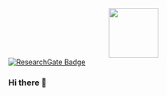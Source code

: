 <div id="header" align="center">
  <img src="https://media.giphy.com/media/1sgetPM00wWqJpVUTl/giphy.gif" width="100"/>
</div>

<div id="badges">
  <a href="https://www.researchgate.net/profile/Guillaume-Siron">
    <img src="https://img.shields.io/badge/ResearchGate-turquoise" alt="ResearchGate Badge"/>
  </a>
</div>

### Hi there 👋

<!--
**G-Siron/G-Siron** is a ✨ _special_ ✨ repository because its `README.md` (this file) appears on your GitHub profile.

Here are some ideas to get you started:

- 🔭 I’m currently working on ...
- 🌱 I’m currently learning ...
- 👯 I’m looking to collaborate on ...
- 🤔 I’m looking for help with ...
- 💬 Ask me about ...
- 📫 How to reach me: ...
- 😄 Pronouns: ...
- ⚡ Fun fact: ...
-->
